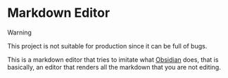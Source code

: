 # Markdown Editor

> [!WARNING]
> This project is not suitable for production since it can be full of bugs.

This is a markdown editor that tries to imitate what [Obsidian](https://obsidian.md/) does, that is basically, an editor that renders all the markdown that you are not editing.
